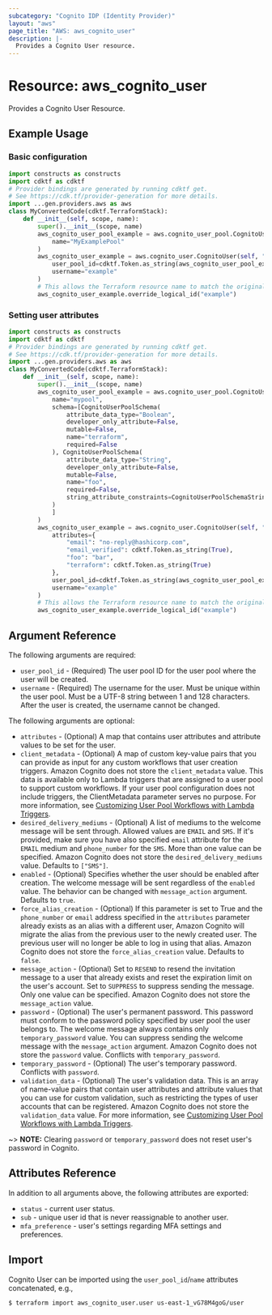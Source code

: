 ```yaml
---
subcategory: "Cognito IDP (Identity Provider)"
layout: "aws"
page_title: "AWS: aws_cognito_user"
description: |-
  Provides a Cognito User resource.
---
```


# Resource: aws_cognito_user

Provides a Cognito User Resource.

## Example Usage

### Basic configuration

```python
import constructs as constructs
import cdktf as cdktf
# Provider bindings are generated by running cdktf get.
# See https://cdk.tf/provider-generation for more details.
import ...gen.providers.aws as aws
class MyConvertedCode(cdktf.TerraformStack):
    def __init__(self, scope, name):
        super().__init__(scope, name)
        aws_cognito_user_pool_example = aws.cognito_user_pool.CognitoUserPool(self, "example",
            name="MyExamplePool"
        )
        aws_cognito_user_example = aws.cognito_user.CognitoUser(self, "example_1",
            user_pool_id=cdktf.Token.as_string(aws_cognito_user_pool_example.id),
            username="example"
        )
        # This allows the Terraform resource name to match the original name. You can remove the call if you don't need them to match.
        aws_cognito_user_example.override_logical_id("example")
```

### Setting user attributes

```python
import constructs as constructs
import cdktf as cdktf
# Provider bindings are generated by running cdktf get.
# See https://cdk.tf/provider-generation for more details.
import ...gen.providers.aws as aws
class MyConvertedCode(cdktf.TerraformStack):
    def __init__(self, scope, name):
        super().__init__(scope, name)
        aws_cognito_user_pool_example = aws.cognito_user_pool.CognitoUserPool(self, "example",
            name="mypool",
            schema=[CognitoUserPoolSchema(
                attribute_data_type="Boolean",
                developer_only_attribute=False,
                mutable=False,
                name="terraform",
                required=False
            ), CognitoUserPoolSchema(
                attribute_data_type="String",
                developer_only_attribute=False,
                mutable=False,
                name="foo",
                required=False,
                string_attribute_constraints=CognitoUserPoolSchemaStringAttributeConstraints()
            )
            ]
        )
        aws_cognito_user_example = aws.cognito_user.CognitoUser(self, "example_1",
            attributes={
                "email": "no-reply@hashicorp.com",
                "email_verified": cdktf.Token.as_string(True),
                "foo": "bar",
                "terraform": cdktf.Token.as_string(True)
            },
            user_pool_id=cdktf.Token.as_string(aws_cognito_user_pool_example.id),
            username="example"
        )
        # This allows the Terraform resource name to match the original name. You can remove the call if you don't need them to match.
        aws_cognito_user_example.override_logical_id("example")
```

## Argument Reference

The following arguments are required:

* `user_pool_id` - (Required) The user pool ID for the user pool where the user will be created.
* `username` - (Required) The username for the user. Must be unique within the user pool. Must be a UTF-8 string between 1 and 128 characters. After the user is created, the username cannot be changed.

The following arguments are optional:

* `attributes` - (Optional) A map that contains user attributes and attribute values to be set for the user.
* `client_metadata` - (Optional) A map of custom key-value pairs that you can provide as input for any custom workflows that user creation triggers. Amazon Cognito does not store the `client_metadata` value. This data is available only to Lambda triggers that are assigned to a user pool to support custom workflows. If your user pool configuration does not include triggers, the ClientMetadata parameter serves no purpose. For more information, see [Customizing User Pool Workflows with Lambda Triggers](https://docs.aws.amazon.com/cognito/latest/developerguide/cognito-user-identity-pools-working-with-aws-lambda-triggers.html).
* `desired_delivery_mediums` - (Optional) A list of mediums to the welcome message will be sent through. Allowed values are `EMAIL` and `SMS`. If it's provided, make sure you have also specified `email` attribute for the `EMAIL` medium and `phone_number` for the `SMS`. More than one value can be specified. Amazon Cognito does not store the `desired_delivery_mediums` value. Defaults to `["SMS"]`.
* `enabled` - (Optional) Specifies whether the user should be enabled after creation. The welcome message will be sent regardless of the `enabled` value. The behavior can be changed with `message_action` argument. Defaults to `true`.
* `force_alias_creation` - (Optional) If this parameter is set to True and the `phone_number` or `email` address specified in the `attributes` parameter already exists as an alias with a different user, Amazon Cognito will migrate the alias from the previous user to the newly created user. The previous user will no longer be able to log in using that alias. Amazon Cognito does not store the `force_alias_creation` value. Defaults to `false`.
* `message_action` - (Optional) Set to `RESEND` to resend the invitation message to a user that already exists and reset the expiration limit on the user's account. Set to `SUPPRESS` to suppress sending the message. Only one value can be specified. Amazon Cognito does not store the `message_action` value.
* `password` - (Optional) The user's permanent password. This password must conform to the password policy specified by user pool the user belongs to. The welcome message always contains only `temporary_password` value. You can suppress sending the welcome message with the `message_action` argument. Amazon Cognito does not store the `password` value. Conflicts with `temporary_password`.
* `temporary_password` - (Optional) The user's temporary password. Conflicts with `password`.
* `validation_data` - (Optional) The user's validation data. This is an array of name-value pairs that contain user attributes and attribute values that you can use for custom validation, such as restricting the types of user accounts that can be registered. Amazon Cognito does not store the `validation_data` value. For more information, see [Customizing User Pool Workflows with Lambda Triggers](https://docs.aws.amazon.com/cognito/latest/developerguide/cognito-user-identity-pools-working-with-aws-lambda-triggers.html).

~> **NOTE:** Clearing `password` or `temporary_password` does not reset user's password in Cognito.

## Attributes Reference

In addition to all arguments above, the following attributes are exported:

* `status` - current user status.
* `sub` - unique user id that is never reassignable to another user.
* `mfa_preference` - user's settings regarding MFA settings and preferences.

## Import

Cognito User can be imported using the `user_pool_id`/`name` attributes concatenated, e.g.,

```
$ terraform import aws_cognito_user.user us-east-1_vG78M4goG/user
```

<!-- cache-key: cdktf-0.17.0-pre.15 input-b67cdb3cd2614614d7d39d0c25e08f6d944caf55c1eb6b8e3db9a6895de91304 -->